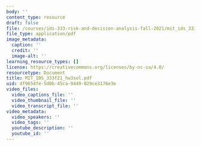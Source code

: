 ```yaml
---
body: ''
content_type: resource
draft: false
file: /courses/ids-333-risk-and-decision-analysis-fall-2021/mit_ids_333f21_hw3sol.pdf
file_type: application/pdf
image_metadata:
  caption: ''
  credit: ''
  image-alt: ''
learning_resource_types: []
license: https://creativecommons.org/licenses/by-nc-sa/4.0/
resourcetype: Document
title: MIT_IDS_333f21_hw3sol.pdf
uid: df9654fe-5d0b-45ca-9449-029ce3176e3e
video_files:
  video_captions_file: ''
  video_thumbnail_file: ''
  video_transcript_file: ''
video_metadata:
  video_speakers: ''
  video_tags: ''
  youtube_description: ''
  youtube_id: ''
---
```

